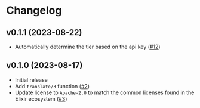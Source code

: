 # Changelog

## v0.1.1 (2023-08-22)

- Automatically determine the tier based on the api key ([#12](https://github.com/hergetto/deepl_ex/pull/12))

## v0.1.0 (2023-08-17)

- Initial release
- Add `translate/3` function ([#2](https://github.com/hergetto/deepl_ex/pull/2))
- Update license to `Apache-2.0` to match the common licenses found in the Elixir ecosystem ([#3](https://github.com/hergetto/deepl_ex/pull/3))
